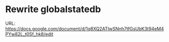 # Rewrite globalstatedb

URL: https://docs.google.com/document/d/1q8XQ2ATIwSNnh7tfGsUbK3t94eM4PYw82L_t0Sf_hk8/edit

